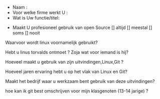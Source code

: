 * Naam :
* Voor welke firme werkt U :
* Wat is Uw functie/titel:

- Maakt U profesioneel gebruik van open Source
[] altijd 
[] meestal 
[] soms 
[] nooit


Waarvoor wordt linux voornamelijk gebruikt?

Hebt u linus torvalds ontmoet ? Zoja wat voor iemand is hij?

Hoeveel maakt u gebruik van zijn uitvindingen,Linux,Git ?

Hoeveel jaren ervaring  hebt u op het vlak van Linux en Git?

Maakt het bedrijf waar u werkzaam bent gebruik van deze uitvindingen?

hoe kan ik git best omschrijven voor mijn klasgenoten (13-14 jarige) ?
